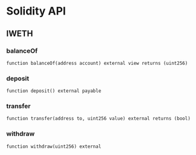 # Solidity API

## IWETH

### balanceOf

```solidity
function balanceOf(address account) external view returns (uint256)
```

### deposit

```solidity
function deposit() external payable
```

### transfer

```solidity
function transfer(address to, uint256 value) external returns (bool)
```

### withdraw

```solidity
function withdraw(uint256) external
```

